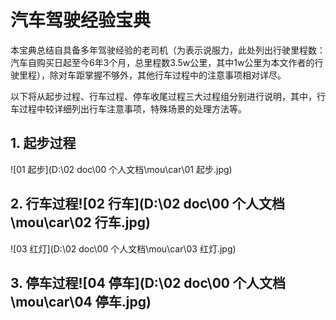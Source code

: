# 汽车驾驶经验宝典

本宝典总结自具备多年驾驶经验的老司机（为表示说服力，此处列出行驶里程数：汽车自购买日起至今6年3个月，总里程数3.5w公里，其中1w公里为本文作者的行驶里程），除对车距掌握不够外，其他行车过程中的注意事项相对详尽。



以下将从起步过程、行车过程、停车收尾过程三大过程组分别进行说明，其中，行车过程中较详细列出行车注意事项，特殊场景的处理方法等。



## 1. 起步过程

![01 起步](D:\02 doc\00 个人文档\mou\car\01 起步.jpg)



## 2. 行车过程![02 行车](D:\02 doc\00 个人文档\mou\car\02 行车.jpg)



![03 红灯](D:\02 doc\00 个人文档\mou\car\03 红灯.jpg)



## 3. 停车过程![04 停车](D:\02 doc\00 个人文档\mou\car\04 停车.jpg)